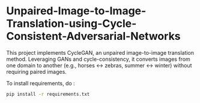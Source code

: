 # Unpaired-Image-to-Image-Translation-using-Cycle-Consistent-Adversarial-Networks

This project implements CycleGAN, an unpaired image-to-image translation method. Leveraging GANs and cycle-consistency, it converts images from one domain to another (e.g., horses ↔ zebras, summer ↔ winter) without requiring paired images.

To install requirements, do : 
~~~bash
pip install -r requirements.txt
~~~
